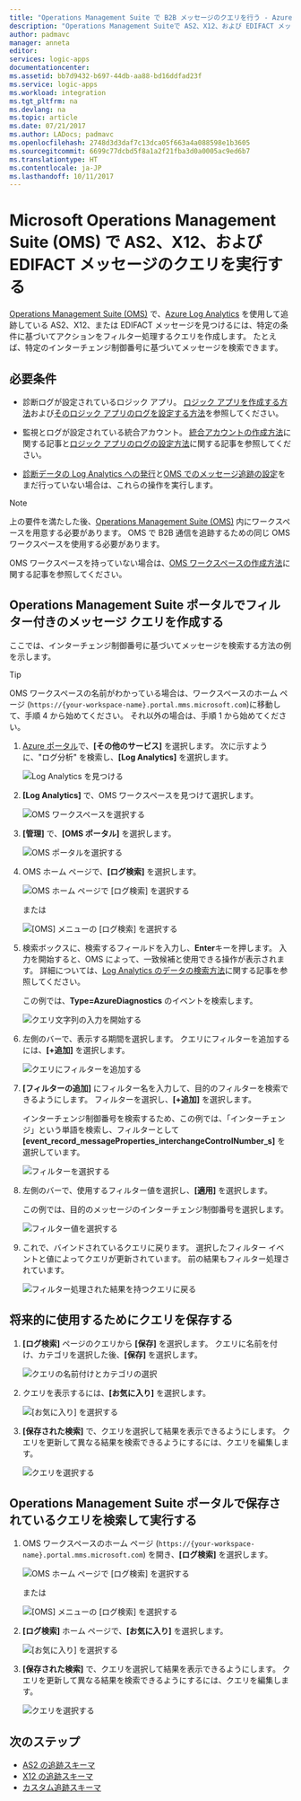 ```yaml
---
title: "Operations Management Suite で B2B メッセージのクエリを行う - Azure Logic Apps  | Microsoft Docs"
description: "Operations Management Suiteで AS2、X12、および EDIFACT メッセージを追跡するクエリを作成する"
author: padmavc
manager: anneta
editor: 
services: logic-apps
documentationcenter: 
ms.assetid: bb7d9432-b697-44db-aa88-bd16ddfad23f
ms.service: logic-apps
ms.workload: integration
ms.tgt_pltfrm: na
ms.devlang: na
ms.topic: article
ms.date: 07/21/2017
ms.author: LADocs; padmavc
ms.openlocfilehash: 2748d3d3daf7c13dca05f663a4a088598e1b3605
ms.sourcegitcommit: 6699c77dcbd5f8a1a2f21fba3d0a0005ac9ed6b7
ms.translationtype: HT
ms.contentlocale: ja-JP
ms.lasthandoff: 10/11/2017
---
```

# <a name="query-for-as2-x12-and-edifact-messages-in-the-microsoft-operations-management-suite-oms"></a>Microsoft Operations Management Suite (OMS) で AS2、X12、および EDIFACT メッセージのクエリを実行する

[Operations Management Suite (OMS)](../operations-management-suite/operations-management-suite-overview.md) で、[Azure Log Analytics](../log-analytics/log-analytics-overview.md) を使用して追跡している AS2、X12、または EDIFACT メッセージを見つけるには、特定の条件に基づいてアクションをフィルター処理するクエリを作成します。 たとえば、特定のインターチェンジ制御番号に基づいてメッセージを検索できます。

## <a name="requirements"></a>必要条件

* 診断ログが設定されているロジック アプリ。 [ロジック アプリを作成する方法](../logic-apps/logic-apps-create-a-logic-app.md)および[そのロジック アプリのログを設定する方法](../logic-apps/logic-apps-monitor-your-logic-apps.md#azure-diagnostics)を参照してください。

* 監視とログが設定されている統合アカウント。 [統合アカウントの作成方法](../logic-apps/logic-apps-enterprise-integration-create-integration-account.md)に関する記事と[ロジック アプリのログの設定方法](../logic-apps/logic-apps-monitor-b2b-message.md)に関する記事を参照してください。

* [診断データの Log Analytics への発行](../logic-apps/logic-apps-track-b2b-messages-omsportal.md)と[OMS でのメッセージ追跡の設定](../logic-apps/logic-apps-track-b2b-messages-omsportal.md)をまだ行っていない場合は、これらの操作を実行します。

> [!NOTE]
> 上の要件を満たした後、[Operations Management Suite (OMS)](../operations-management-suite/operations-management-suite-overview.md) 内にワークスペースを用意する必要があります。 OMS で B2B 通信を追跡するための同じ OMS ワークスペースを使用する必要があります。 
>  
> OMS ワークスペースを持っていない場合は、[OMS ワークスペースの作成方法](../log-analytics/log-analytics-get-started.md)に関する記事を参照してください。

## <a name="create-message-queries-with-filters-in-the-operations-management-suite-portal"></a>Operations Management Suite ポータルでフィルター付きのメッセージ クエリを作成する

ここでは、インターチェンジ制御番号に基づいてメッセージを検索する方法の例を示します。

> [!TIP] 
> OMS ワークスペースの名前がわかっている場合は、ワークスペースのホーム ページ (`https://{your-workspace-name}.portal.mms.microsoft.com`)に移動して、手順 4 から始めてください。 それ以外の場合は、手順 1 から始めてください。

1. [Azure ポータル](https://portal.azure.com)で、**[その他のサービス]** を選択します。 次に示すように、"ログ分析" を検索し、**[Log Analytics]** を選択します。

   ![Log Analytics を見つける](media/logic-apps-track-b2b-messages-omsportal-query-filter-control-number/browseloganalytics.png)

2. **[Log Analytics]** で、OMS ワークスペースを見つけて選択します。

   ![OMS ワークスペースを選択する](media/logic-apps-track-b2b-messages-omsportal-query-filter-control-number/selectla.png)

3. **[管理]** で、**[OMS ポータル]** を選択します。

   ![OMS ポータルを選択する](media/logic-apps-track-b2b-messages-omsportal-query-filter-control-number/omsportalpage.png)

4. OMS ホーム ページで、**[ログ検索]** を選択します。

   ![OMS ホーム ページで [ログ検索] を選択する](media/logic-apps-track-b2b-messages-omsportal-query-filter-control-number/logsearch.png)

   または

   ![[OMS] メニューの [ログ検索] を選択する](media/logic-apps-track-b2b-messages-omsportal-query-filter-control-number/logsearch-2.png)

5. 検索ボックスに、検索するフィールドを入力し、**Enter**キーを押します。 入力を開始すると、OMS によって、一致候補と使用できる操作が表示されます。 詳細については、[Log Analytics のデータの検索方法](../log-analytics/log-analytics-log-searches.md)に関する記事を参照してください。

   この例では、**Type=AzureDiagnostics** のイベントを検索します。

   ![クエリ文字列の入力を開始する](media/logic-apps-track-b2b-messages-omsportal-query-filter-control-number/oms-start-query.png)

6. 左側のバーで、表示する期間を選択します。 クエリにフィルターを追加するには、**[+追加]** を選択します。

   ![クエリにフィルターを追加する](media/logic-apps-track-b2b-messages-omsportal-query-filter-control-number/query1.png)

7. **[フィルターの追加]** にフィルター名を入力して、目的のフィルターを検索できるようにします。 フィルターを選択し、**[+追加]** を選択します。

   インターチェンジ制御番号を検索するため、この例では、「インターチェンジ」という単語を検索し、フィルターとして **[event_record_messageProperties_interchangeControlNumber_s]** を選択しています。

   ![フィルターを選択する](media/logic-apps-track-b2b-messages-omsportal-query-filter-control-number/oms-query-add-filter.png)

9. 左側のバーで、使用するフィルター値を選択し、**[適用]** を選択します。

   この例では、目的のメッセージのインターチェンジ制御番号を選択します。

   ![フィルター値を選択する](media/logic-apps-track-b2b-messages-omsportal-query-filter-control-number/oms-query-select-filter-value.png)

10. これで、バインドされているクエリに戻ります。 選択したフィルター イベントと値によってクエリが更新されています。 前の結果もフィルター処理されています。

    ![フィルター処理された結果を持つクエリに戻る](media/logic-apps-track-b2b-messages-omsportal-query-filter-control-number/oms-query-filtered-results.png)

<a name="save-oms-query"></a>

## <a name="save-your-query-for-future-use"></a>将来的に使用するためにクエリを保存する

1. **[ログ検索]** ページのクエリから **[保存]** を選択します。 クエリに名前を付け、カテゴリを選択した後、**[保存]** を選択します。

   ![クエリの名前付けとカテゴリの選択](media/logic-apps-track-b2b-messages-omsportal-query-filter-control-number/oms-query-save.png)

2. クエリを表示するには、**[お気に入り]** を選択します。

   ![[お気に入り] を選択する](media/logic-apps-track-b2b-messages-omsportal-query-filter-control-number/oms-query-favorites.png)

3. **[保存された検索]** で、クエリを選択して結果を表示できるようにします。 クエリを更新して異なる結果を検索できるようにするには、クエリを編集します。

   ![クエリを選択する](media/logic-apps-track-b2b-messages-omsportal-query-filter-control-number/oms-log-search-find-favorites.png)

## <a name="find-and-run-saved-queries-in-the-operations-management-suite-portal"></a>Operations Management Suite ポータルで保存されているクエリを検索して実行する

1. OMS ワークスペースのホーム ページ (`https://{your-workspace-name}.portal.mms.microsoft.com`) を開き、**[ログ検索]** を選択します。

   ![OMS ホーム ページで [ログ検索] を選択する](media/logic-apps-track-b2b-messages-omsportal-query-filter-control-number/logsearch.png)

   または

   ![[OMS] メニューの [ログ検索] を選択する](media/logic-apps-track-b2b-messages-omsportal-query-filter-control-number/logsearch-2.png)

2. **[ログ検索]** ホーム ページで、**[お気に入り]** を選択します。

   ![[お気に入り] を選択する](media/logic-apps-track-b2b-messages-omsportal-query-filter-control-number/oms-log-search-favorites.png)

3. **[保存された検索]** で、クエリを選択して結果を表示できるようにします。 クエリを更新して異なる結果を検索できるようにするには、クエリを編集します。

   ![クエリを選択する](media/logic-apps-track-b2b-messages-omsportal-query-filter-control-number/oms-log-search-find-favorites.png)

## <a name="next-steps"></a>次のステップ

* [AS2 の追跡スキーマ](../logic-apps/logic-apps-track-integration-account-as2-tracking-schemas.md)
* [X12 の追跡スキーマ](../logic-apps/logic-apps-track-integration-account-x12-tracking-schema.md)
* [カスタム追跡スキーマ](../logic-apps/logic-apps-track-integration-account-custom-tracking-schema.md)